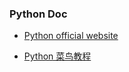 ### Python Doc

* [Python official website](https://www.python.org/)

* [Python 菜鸟教程](https://www.runoob.com/python/python-tutorial.html)

